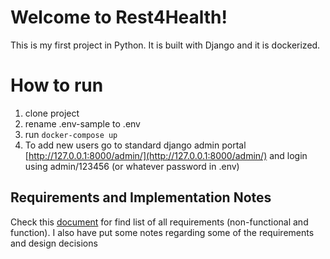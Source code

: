 # Welcome to Rest4Health!

This is my first project in Python. It is built with Django and it is dockerized.

# How to run

 1. clone project
 2. rename .env-sample to .env
 3. run `docker-compose up`
 4. To add new users go to standard django admin portal [http://127.0.0.1:8000/admin/](http://127.0.0.1:8000/admin/) and login using admin/123456 (or whatever password in .env)
 

## Requirements and Implementation Notes

Check this [document](https://docs.google.com/document/d/1jm6cwlpYVb9SHmYEJFcpBAQ1VcpZvH5_uRmAkvUH8fE/edit?usp=sharing) for find list of all requirements (non-functional and function).
I also have put some notes regarding some of the requirements and design decisions 


